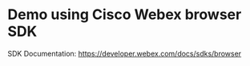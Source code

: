 # Demo using Cisco Webex browser SDK

SDK Documentation: https://developer.webex.com/docs/sdks/browser
